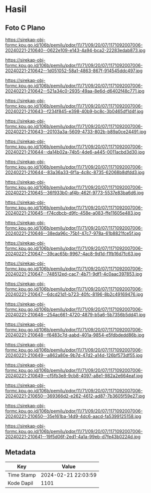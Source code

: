 # Hasil

## Foto C Plano

https://sirekap-obj-formc.kpu.go.id/106b/pemilu/pdpr/11/71/09/20/07/1171092007006-20240221-210640--0622e109-e143-4a94-bca2-22283edab873.jpg

https://sirekap-obj-formc.kpu.go.id/106b/pemilu/pdpr/11/71/09/20/07/1171092007006-20240221-210642--1d051052-58a1-4863-867f-914545ddc497.jpg

https://sirekap-obj-formc.kpu.go.id/106b/pemilu/pdpr/11/71/09/20/07/1171092007006-20240221-210642--521a34c0-2935-49aa-8e6d-d6402f48c771.jpg

https://sirekap-obj-formc.kpu.go.id/106b/pemilu/pdpr/11/71/09/20/07/1171092007006-20240221-210643--f234f845-e398-40b9-bc8c-3b0465df1d4f.jpg

https://sirekap-obj-formc.kpu.go.id/106b/pemilu/pdpr/11/71/09/20/07/1171092007006-20240221-210643--20103a3a-5609-4733-802b-b89a0ce24491.jpg

https://sirekap-obj-formc.kpu.go.id/106b/pemilu/pdpr/11/71/09/20/07/1171092007006-20240221-210644--da14b02a-74b5-4de6-a445-0011acbd3d30.jpg

https://sirekap-obj-formc.kpu.go.id/106b/pemilu/pdpr/11/71/09/20/07/1171092007006-20240221-210644--83a36a33-6f1a-4c8c-8735-62068b8dfdd3.jpg

https://sirekap-obj-formc.kpu.go.id/106b/pemilu/pdpr/11/71/09/20/07/1171092007006-20240221-210645--36f933b0-af4b-462f-9773-5537e83ba6d6.jpg

https://sirekap-obj-formc.kpu.go.id/106b/pemilu/pdpr/11/71/09/20/07/1171092007006-20240221-210645--f74cdbcb-d9fc-458e-a083-ffe11605e483.jpg

https://sirekap-obj-formc.kpu.go.id/106b/pemilu/pdpr/11/71/09/20/07/1171092007006-20240221-210646--38eda96c-75b1-47c7-978a-61b8821fce5f.jpg

https://sirekap-obj-formc.kpu.go.id/106b/pemilu/pdpr/11/71/09/20/07/1171092007006-20240221-210647--39cac65b-9967-4ac8-9d1d-f1fb16d7fc63.jpg

https://sirekap-obj-formc.kpu.go.id/106b/pemilu/pdpr/11/71/09/20/07/1171092007006-20240221-210647--748512ed-cac7-4b71-9df1-4c0aac397853.jpg

https://sirekap-obj-formc.kpu.go.id/106b/pemilu/pdpr/11/71/09/20/07/1171092007006-20240221-210647--6dcd21d1-b723-40fc-8196-8b2c49169476.jpg

https://sirekap-obj-formc.kpu.go.id/106b/pemilu/pdpr/11/71/09/20/07/1171092007006-20240221-210648--254ac661-4720-4879-b5a6-5b7356b5dd41.jpg

https://sirekap-obj-formc.kpu.go.id/106b/pemilu/pdpr/11/71/09/20/07/1171092007006-20240221-210648--f6483c7d-aabd-401a-9854-e5fdbdedd86b.jpg

https://sirekap-obj-formc.kpu.go.id/106b/pemilu/pdpr/11/71/09/20/07/1171092007006-20240221-210649--a862a80e-9b7d-47d2-a14d-126bf573df55.jpg

https://sirekap-obj-formc.kpu.go.id/106b/pemilu/pdpr/11/71/09/20/07/1171092007006-20240221-210649--cf5fb3e8-9cb8-4097-a8e1-982a2e664eaf.jpg

https://sirekap-obj-formc.kpu.go.id/106b/pemilu/pdpr/11/71/09/20/07/1171092007006-20240221-210650--369366d2-e262-4612-ad87-7b3605f59e27.jpg

https://sirekap-obj-formc.kpu.go.id/106b/pemilu/pdpr/11/71/09/20/07/1171092007006-20240221-210650--35e161ba-14d9-4dc6-aacd-fa5399125158.jpg

https://sirekap-obj-formc.kpu.go.id/106b/pemilu/pdpr/11/71/09/20/07/1171092007006-20240221-210641--19f5d06f-2ed1-4a1a-99eb-d7fe43b0224d.jpg


## Metadata

| Key        | Value               |
| ---------- | ------------------- |
| Time Stamp | 2024-02-21 22:03:59 |
| Kode Dapil | 1101                |



